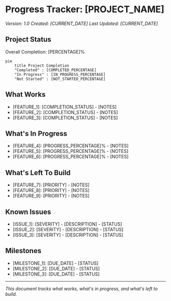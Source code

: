 # Progress Tracker: [PROJECT_NAME]
*Version: 1.0*
*Created: [CURRENT_DATE]*
*Last Updated: [CURRENT_DATE]*

## Project Status
Overall Completion: [PERCENTAGE]%

```mermaid
pie
    title Project Completion
    "Completed" : [COMPLETED_PERCENTAGE]
    "In Progress" : [IN_PROGRESS_PERCENTAGE]
    "Not Started" : [NOT_STARTED_PERCENTAGE]
```

## What Works
- [FEATURE_1]: [COMPLETION_STATUS] - [NOTES]
- [FEATURE_2]: [COMPLETION_STATUS] - [NOTES]
- [FEATURE_3]: [COMPLETION_STATUS] - [NOTES]

## What's In Progress
- [FEATURE_4]: [PROGRESS_PERCENTAGE]% - [NOTES]
- [FEATURE_5]: [PROGRESS_PERCENTAGE]% - [NOTES]
- [FEATURE_6]: [PROGRESS_PERCENTAGE]% - [NOTES]

## What's Left To Build
- [FEATURE_7]: [PRIORITY] - [NOTES]
- [FEATURE_8]: [PRIORITY] - [NOTES]
- [FEATURE_9]: [PRIORITY] - [NOTES]

## Known Issues
- [ISSUE_1]: [SEVERITY] - [DESCRIPTION] - [STATUS]
- [ISSUE_2]: [SEVERITY] - [DESCRIPTION] - [STATUS]
- [ISSUE_3]: [SEVERITY] - [DESCRIPTION] - [STATUS]

## Milestones
- [MILESTONE_1]: [DUE_DATE] - [STATUS]
- [MILESTONE_2]: [DUE_DATE] - [STATUS]
- [MILESTONE_3]: [DUE_DATE] - [STATUS]

---

*This document tracks what works, what's in progress, and what's left to build.*